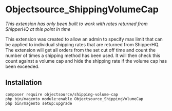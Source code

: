 # Objectsource_ShippingVolumeCap

*This extension has only been built to work with rates returned from ShipperHQ at this point in time*

This extension was created to allow an admin to specify max limit that can be applied to individual shipping rates that are returned from ShipperHQ. The extension will get all orders from the set cut off time and count the number of times a shipping method has been used. It will then check this count against a volume cap and hide the shipping  rate if the volume cap has been exceeded.

## Installation

```
composer require objectsource/shipping-volume-cap
php bin/magento module:enable Objectsource_ShippingVolumeCap
php bin/magento setup:upgrade
```